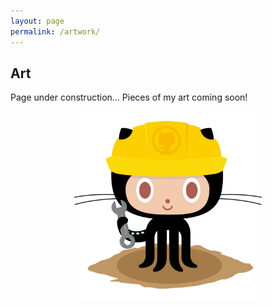 ```yaml
---
layout: page
permalink: /artwork/
---
```


## Art

Page under construction... Pieces of my art coming soon!

<p align="center">
  <img src="/images/404.jpg" alt="Profile photo" width="300">
</p>
